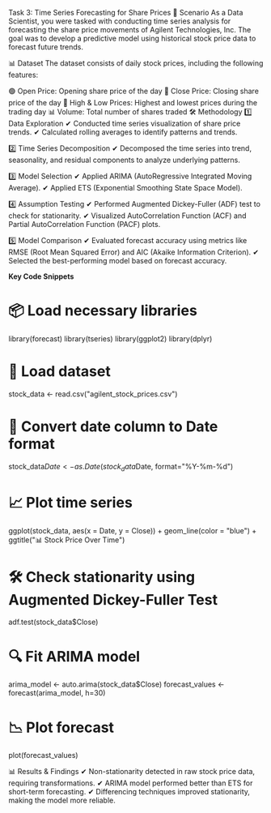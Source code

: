 Task 3: Time Series Forecasting for Share Prices
📌 Scenario
As a Data Scientist, you were tasked with conducting time series analysis for forecasting the share price movements of Agilent Technologies, Inc. The goal was to develop a predictive model using historical stock price data to forecast future trends.

📊 Dataset
The dataset consists of daily stock prices, including the following features:

🟢 Open Price: Opening share price of the day
🔴 Close Price: Closing share price of the day
🔼 High & Low Prices: Highest and lowest prices during the trading day
📊 Volume: Total number of shares traded
🛠 Methodology
1️⃣ Data Exploration
✔ Conducted time series visualization of share price trends.
✔ Calculated rolling averages to identify patterns and trends.

2️⃣ Time Series Decomposition
✔ Decomposed the time series into trend, seasonality, and residual components to analyze underlying patterns.

3️⃣ Model Selection
✔ Applied ARIMA (AutoRegressive Integrated Moving Average).
✔ Applied ETS (Exponential Smoothing State Space Model).

4️⃣ Assumption Testing
✔ Performed Augmented Dickey-Fuller (ADF) test to check for stationarity.
✔ Visualized AutoCorrelation Function (ACF) and Partial AutoCorrelation Function (PACF) plots.

5️⃣ Model Comparison
✔ Evaluated forecast accuracy using metrics like RMSE (Root Mean Squared Error) and AIC (Akaike Information Criterion).
✔ Selected the best-performing model based on forecast accuracy.

**Key Code Snippets**

# 📦 Load necessary libraries
library(forecast)
library(tseries)
library(ggplot2)
library(dplyr)

# 📂 Load dataset
stock_data <- read.csv("agilent_stock_prices.csv")

# 📅 Convert date column to Date format
stock_data$Date <- as.Date(stock_data$Date, format="%Y-%m-%d")

# 📈 Plot time series
ggplot(stock_data, aes(x = Date, y = Close)) + 
  geom_line(color = "blue") + 
  ggtitle("📊 Stock Price Over Time")

# 🛠 Check stationarity using Augmented Dickey-Fuller Test
adf.test(stock_data$Close)

# 🔍 Fit ARIMA model
arima_model <- auto.arima(stock_data$Close)
forecast_values <- forecast(arima_model, h=30)

# 📉 Plot forecast
plot(forecast_values)

📊 Results & Findings
✔ Non-stationarity detected in raw stock price data, requiring transformations.
✔ ARIMA model performed better than ETS for short-term forecasting.
✔ Differencing techniques improved stationarity, making the model more reliable.




